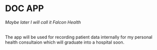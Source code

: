 # DOC APP

###### Maybe later I will call it Falcon Health 


The app will be used for recording patient data internally for my personal health consultaion which will graduate into a hospital soon.
